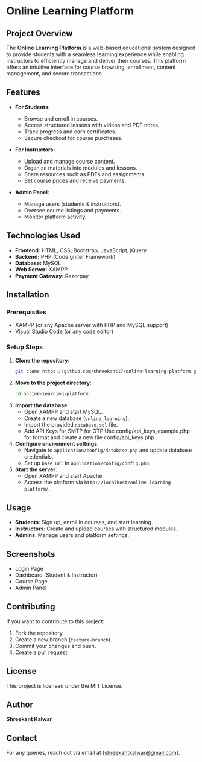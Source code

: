 # Online Learning Platform

## Project Overview

The **Online Learning Platform** is a web-based educational system designed to provide students with a seamless learning experience while enabling instructors to efficiently manage and deliver their courses. This platform offers an intuitive interface for course browsing, enrollment, content management, and secure transactions.

## Features

- **For Students:**

  - Browse and enroll in courses.
  - Access structured lessons with videos and PDF notes.
  - Track progress and earn certificates.
  - Secure checkout for course purchases.

- **For Instructors:**

  - Upload and manage course content.
  - Organize materials into modules and lessons.
  - Share resources such as PDFs and assignments.
  - Set course prices and receive payments.

- **Admin Panel:**

  - Manage users (students & instructors).
  - Oversee course listings and payments.
  - Monitor platform activity.

## Technologies Used

- **Frontend:** HTML, CSS, Bootstrap, JavaScript, jQuery
- **Backend:** PHP (CodeIgniter Framework)
- **Database:** MySQL
- **Web Server:** XAMPP
- **Payment Gateway:** Razorpay

## Installation

### Prerequisites

- XAMPP (or any Apache server with PHP and MySQL support)
- Visual Studio Code (or any code editor)

### Setup Steps

1. **Clone the repository**:
   ```bash
   git clone https://github.com/shreekant17/online-learning-platform.git
   ```
2. **Move to the project directory**:
   ```bash
   cd online-learning-platform
   ```
3. **Import the database**:
   - Open XAMPP and start MySQL.
   - Create a new database (`online_learning`).
   - Import the provided `database.sql` file.
   - Add API Keys for SMTP for OTP Use config/api_keys_example.php for format and create a new file config/api_keys.php
4. **Configure environment settings**:
   - Navigate to `application/config/database.php` and update database credentials.
   - Set up `base_url` in `application/config/config.php`.
5. **Start the server**:
   - Open XAMPP and start Apache.
   - Access the platform via `http://localhost/online-learning-platform/`.

## Usage

- **Students**: Sign up, enroll in courses, and start learning.
- **Instructors**: Create and upload courses with structured modules.
- **Admins**: Manage users and platform settings.

## Screenshots

- Login Page
- Dashboard (Student & Instructor)
- Course Page
- Admin Panel

## Contributing

If you want to contribute to this project:

1. Fork the repository.
2. Create a new branch (`feature-branch`).
3. Commit your changes and push.
4. Create a pull request.

## License

This project is licensed under the MIT License.

## Author

**Shreekant Kalwar**

## Contact

For any queries, reach out via email at [shreekantkalwar@gmail.com].
